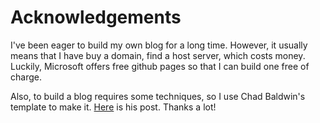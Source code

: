 # Acknowledgements
I've been eager to build my own blog for a long time. However, it usually means
that I have buy a domain, find a host server, which costs money. Luckily,
Microsoft offers free github pages so that I can build one free of charge.

Also, to build a blog requires some techniques, so I use Chad Baldwin's template
to make it. [Here](https://chadbaldwin.net/2021/03/14/how-to-build-a-sql-blog.html)
is his post. Thanks a lot!
